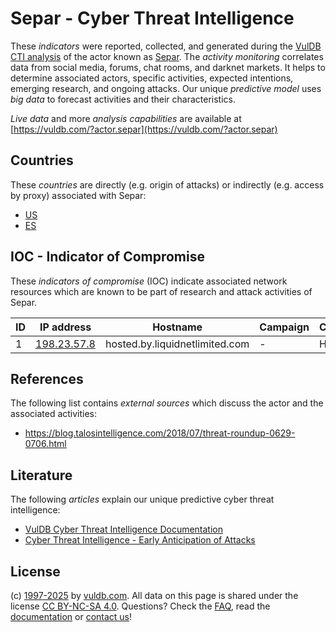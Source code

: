 # Separ - Cyber Threat Intelligence

These _indicators_ were reported, collected, and generated during the [VulDB CTI analysis](https://vuldb.com/?kb.cti) of the actor known as [Separ](https://vuldb.com/?actor.separ). The _activity monitoring_ correlates data from social media, forums, chat rooms, and darknet markets. It helps to determine associated actors, specific activities, expected intentions, emerging research, and ongoing attacks. Our unique _predictive model_ uses _big data_ to forecast activities and their characteristics.

_Live data_ and more _analysis capabilities_ are available at [https://vuldb.com/?actor.separ](https://vuldb.com/?actor.separ)

## Countries

These _countries_ are directly (e.g. origin of attacks) or indirectly (e.g. access by proxy) associated with Separ:

* [US](https://vuldb.com/?country.us)
* [ES](https://vuldb.com/?country.es)

## IOC - Indicator of Compromise

These _indicators of compromise_ (IOC) indicate associated network resources which are known to be part of research and attack activities of Separ.

ID | IP address | Hostname | Campaign | Confidence
-- | ---------- | -------- | -------- | ----------
1 | [198.23.57.8](https://vuldb.com/?ip.198.23.57.8) | hosted.by.liquidnetlimited.com | - | High

## References

The following list contains _external sources_ which discuss the actor and the associated activities:

* https://blog.talosintelligence.com/2018/07/threat-roundup-0629-0706.html

## Literature

The following _articles_ explain our unique predictive cyber threat intelligence:

* [VulDB Cyber Threat Intelligence Documentation](https://vuldb.com/?kb.cti)
* [Cyber Threat Intelligence - Early Anticipation of Attacks](https://www.scip.ch/en/?labs.20201022)

## License

(c) [1997-2025](https://vuldb.com/?kb.changelog) by [vuldb.com](https://vuldb.com/?kb.about). All data on this page is shared under the license [CC BY-NC-SA 4.0](https://creativecommons.org/licenses/by-nc-sa/4.0/). Questions? Check the [FAQ](https://vuldb.com/?kb.faq), read the [documentation](https://vuldb.com/?kb) or [contact us](https://vuldb.com/?contact)!

